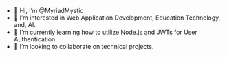 - 👋 Hi, I’m @MyriadMystic
- 👀 I’m interested in Web Application Development, Education Technology, and, AI.
- 🌱 I’m currently learning how to utilize Node.js and JWTs for User Authentication.
- 💞️ I’m looking to collaborate on technical projects.
